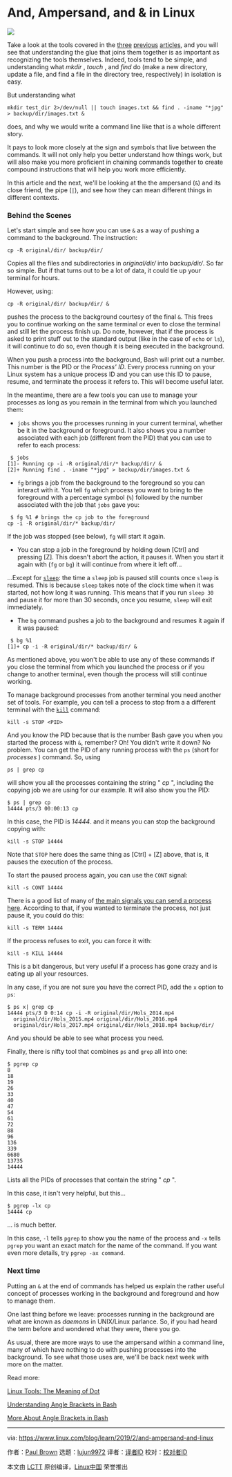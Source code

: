 [#]: collector: (lujun9972)
[#]: translator: (HankChow)
[#]: reviewer: ( )
[#]: publisher: ( )
[#]: url: ( )
[#]: subject: (And, Ampersand, and & in Linux)
[#]: via: (https://www.linux.com/blog/learn/2019/2/and-ampersand-and-linux)
[#]: author: (Paul Brown https://www.linux.com/users/bro66)

And, Ampersand, and & in Linux
======
![](https://www.linux.com/sites/lcom/files/styles/rendered_file/public/ampersand.png?itok=7GdFO36Y)

Take a look at the tools covered in the [three][1] [previous][2] [articles][3], and you will see that understanding the glue that joins them together is as important as recognizing the tools themselves. Indeed, tools tend to be simple, and understanding what _mkdir_ , _touch_ , and _find_ do (make a new directory, update a file, and find a file in the directory tree, respectively) in isolation is easy.

But understanding what

```
mkdir test_dir 2>/dev/null || touch images.txt && find . -iname "*jpg" > backup/dir/images.txt &
```

does, and why we would write a command line like that is a whole different story.

It pays to look more closely at the sign and symbols that live between the commands. It will not only help you better understand how things work, but will also make you more proficient in chaining commands together to create compound instructions that will help you work more efficiently.

In this article and the next, we'll be looking at the the ampersand (`&`) and its close friend, the pipe (`|`), and see how they can mean different things in different contexts.

### Behind the Scenes

Let's start simple and see how you can use `&` as a way of pushing a command to the background. The instruction:

```
cp -R original/dir/ backup/dir/
```

Copies all the files and subdirectories in _original/dir/_ into _backup/dir/_. So far so simple. But if that turns out to be a lot of data, it could tie up your terminal for hours.

However, using:

```
cp -R original/dir/ backup/dir/ &
```

pushes the process to the background courtesy of the final `&`. This frees you to continue working on the same terminal or even to close the terminal and still let the process finish up. Do note, however, that if the process is asked to print stuff out to the standard output (like in the case of `echo` or `ls`), it will continue to do so, even though it is being executed in the background.

When you push a process into the background, Bash will print out a number. This number is the PID or the _Process' ID_. Every process running on your Linux system has a unique process ID and you can use this ID to pause, resume, and terminate the process it refers to. This will become useful later.

In the meantime, there are a few tools you can use to manage your processes as long as you remain in the terminal from which you launched them:

  * `jobs` shows you the processes running in your current terminal, whether be it in the background or foreground. It also shows you a number associated with each job (different from the PID) that you can use to refer to each process:

```
 $ jobs
[1]- Running cp -i -R original/dir/* backup/dir/ &
[2]+ Running find . -iname "*jpg" > backup/dir/images.txt &
```

  * `fg` brings a job from the background to the foreground so you can interact with it. You tell `fg` which process you want to bring to the foreground with a percentage symbol (`%`) followed by the number associated with the job that `jobs` gave you:

```
 $ fg %1 # brings the cp job to the foreground
cp -i -R original/dir/* backup/dir/
```

If the job was stopped (see below), `fg` will start it again.

  * You can stop a job in the foreground by holding down [Ctrl] and pressing [Z]. This doesn't abort the action, it pauses it. When you start it again with (`fg` or `bg`) it will continue from where it left off...

...Except for [`sleep`][4]: the time a `sleep` job is paused still counts once `sleep` is resumed. This is because `sleep` takes note of the clock time when it was started, not how long it was running. This means that if you run `sleep 30` and pause it for more than 30 seconds, once you resume, `sleep` will exit immediately.

  * The `bg` command pushes a job to the background and resumes it again if it was paused:

```
 $ bg %1
[1]+ cp -i -R original/dir/* backup/dir/ &
```




As mentioned above, you won't be able to use any of these commands if you close the terminal from which you launched the process or if you change to another terminal, even though the process will still continue working.

To manage background processes from another terminal you need another set of tools. For example, you can tell a process to stop from a a different terminal with the [`kill`][5] command:

```
kill -s STOP <PID>
```

And you know the PID because that is the number Bash gave you when you started the process with `&`, remember? Oh! You didn't write it down? No problem. You can get the PID of any running process with the `ps` (short for _processes_ ) command. So, using

```
ps | grep cp
```

will show you all the processes containing the string " _cp_ ", including the copying job we are using for our example. It will also show you the PID:

```
$ ps | grep cp
14444 pts/3 00:00:13 cp
```

In this case, the PID is _14444_. and it means you can stop the background copying with:

```
kill -s STOP 14444
```

Note that `STOP` here does the same thing as [Ctrl] + [Z] above, that is, it pauses the execution of the process.

To start the paused process again, you can use the `CONT` signal:

```
kill -s CONT 14444
```

There is a good list of many of [the main signals you can send a process here][6]. According to that, if you wanted to terminate the process, not just pause it, you could do this:

```
kill -s TERM 14444
```

If the process refuses to exit, you can force it with:

```
kill -s KILL 14444
```

This is a bit dangerous, but very useful if a process has gone crazy and is eating up all your resources.

In any case, if you are not sure you have the correct PID, add the `x` option to `ps`:

```
$ ps x| grep cp
14444 pts/3 D 0:14 cp -i -R original/dir/Hols_2014.mp4
  original/dir/Hols_2015.mp4 original/dir/Hols_2016.mp4
  original/dir/Hols_2017.mp4 original/dir/Hols_2018.mp4 backup/dir/
```

And you should be able to see what process you need.

Finally, there is nifty tool that combines `ps` and `grep` all into one:

```
$ pgrep cp
8
18
19
26
33
40
47
54
61
72
88
96
136
339
6680
13735
14444
```

Lists all the PIDs of processes that contain the string " _cp_ ".

In this case, it isn't very helpful, but this...

```
$ pgrep -lx cp
14444 cp
```

... is much better.

In this case, `-l` tells `pgrep` to show you the name of the process and `-x` tells `pgrep` you want an exact match for the name of the command. If you want even more details, try `pgrep -ax command`.

### Next time

Putting an `&` at the end of commands has helped us explain the rather useful concept of processes working in the background and foreground and how to manage them.

One last thing before we leave: processes running in the background are what are known as _daemons_ in UNIX/Linux parlance. So, if you had heard the term before and wondered what they were, there you go.

As usual, there are more ways to use the ampersand within a command line, many of which have nothing to do with pushing processes into the background. To see what those uses are, we'll be back next week with more on the matter.

Read more:

[Linux Tools: The Meaning of Dot][1]

[Understanding Angle Brackets in Bash][2]

[More About Angle Brackets in Bash][3]

--------------------------------------------------------------------------------

via: https://www.linux.com/blog/learn/2019/2/and-ampersand-and-linux

作者：[Paul Brown][a]
选题：[lujun9972][b]
译者：[译者ID](https://github.com/译者ID)
校对：[校对者ID](https://github.com/校对者ID)

本文由 [LCTT](https://github.com/LCTT/TranslateProject) 原创编译，[Linux中国](https://linux.cn/) 荣誉推出

[a]: https://www.linux.com/users/bro66
[b]: https://github.com/lujun9972
[1]: https://www.linux.com/blog/learn/2019/1/linux-tools-meaning-dot
[2]: https://www.linux.com/blog/learn/2019/1/understanding-angle-brackets-bash
[3]: https://www.linux.com/blog/learn/2019/1/more-about-angle-brackets-bash
[4]: https://ss64.com/bash/sleep.html
[5]: https://bash.cyberciti.biz/guide/Sending_signal_to_Processes
[6]: https://www.computerhope.com/unix/signals.htm
